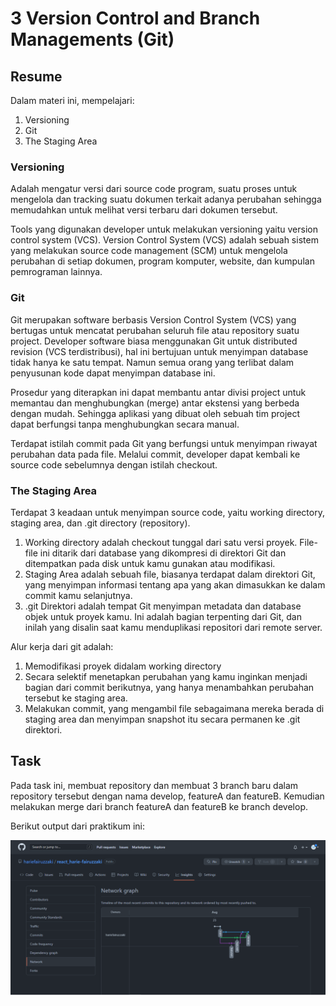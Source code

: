 # 3 Version Control and Branch Managements (Git)

## Resume

Dalam materi ini, mempelajari:

1. Versioning
2. Git
3. The Staging Area

### Versioning

Adalah mengatur versi dari source code program, suatu proses untuk mengelola dan tracking suatu dokumen terkait adanya perubahan sehingga memudahkan untuk melihat versi terbaru dari dokumen tersebut.

Tools yang digunakan developer untuk melakukan versioning yaitu version control system (VCS). Version Control System (VCS) adalah sebuah sistem yang melakukan source code management (SCM) untuk mengelola perubahan di setiap dokumen, program komputer, website, dan kumpulan pemrograman lainnya.

### Git

Git merupakan software berbasis Version Control System (VCS) yang bertugas untuk mencatat perubahan seluruh file atau repository suatu project. Developer software biasa menggunakan Git untuk distributed revision (VCS terdistribusi), hal ini bertujuan untuk menyimpan database tidak hanya ke satu tempat. Namun semua orang yang terlibat dalam penyusunan kode dapat menyimpan database ini.

Prosedur yang diterapkan ini dapat membantu antar divisi project untuk memantau dan menghubungkan (merge) antar ekstensi yang berbeda dengan mudah. Sehingga aplikasi yang dibuat oleh sebuah tim project dapat berfungsi tanpa menghubungkan secara manual.

Terdapat istilah commit pada Git yang berfungsi untuk menyimpan riwayat perubahan data pada file. Melalui commit, developer dapat kembali ke source code sebelumnya dengan istilah checkout.

### The Staging Area

Terdapat 3 keadaan untuk menyimpan source code, yaitu working directory, staging area, dan .git directory (repository).

1. Working directory adalah checkout tunggal dari satu versi proyek. File-file ini ditarik dari database yang dikompresi di direktori Git dan ditempatkan pada disk untuk kamu gunakan atau modifikasi.
2. Staging Area adalah sebuah file, biasanya terdapat dalam direktori Git, yang menyimpan informasi tentang apa yang akan dimasukkan ke dalam commit kamu selanjutnya.
3. .git Direktori adalah tempat Git menyimpan metadata dan database objek untuk proyek kamu. Ini adalah bagian terpenting dari Git, dan inilah yang disalin saat kamu menduplikasi repositori dari remote server.

Alur kerja dari git adalah:

1. Memodifikasi proyek didalam working directory
2. Secara selektif menetapkan perubahan yang kamu inginkan menjadi bagian dari commit berikutnya, yang hanya menambahkan perubahan tersebut ke staging area.
3. Melakukan commit, yang mengambil file sebagaimana mereka berada di staging area dan menyimpan snapshot itu secara permanen ke .git direktori.

## Task

Pada task ini, membuat repository dan membuat 3 branch baru dalam repository tersebut dengan nama develop, featureA dan featureB. Kemudian melakukan merge dari branch featureA dan featureB ke branch develop.

Berikut output dari praktikum ini:

![screenshot_praktikum_3](./screenshot/screenshot_praktikum_3.png)

